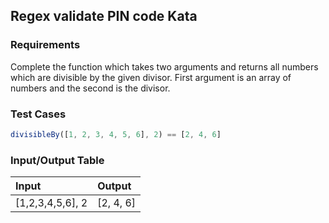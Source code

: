 ## Regex validate PIN code Kata

### Requirements 

Complete the function which takes two arguments and returns all numbers which are divisible by the given divisor. First argument is an array of numbers and the second is the divisor.

### Test Cases

```JavaScript
divisibleBy([1, 2, 3, 4, 5, 6], 2) == [2, 4, 6]
```

### Input/Output Table

| Input                                          | Output |
| :--------------------------------------------- | :----- |
| [1,2,3,4,5,6], 2                           | [2, 4, 6]      |




